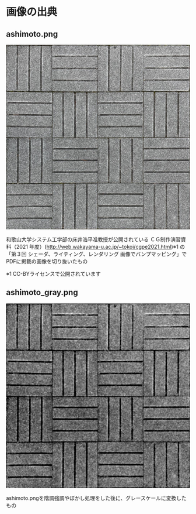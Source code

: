 # 画像の出典

## ashimoto.png

![](./ashimoto.png)

和歌山大学システム工学部の床井浩平准教授が公開されている ＣＧ制作演習資料（2021 年度）(http://web.wakayama-u.ac.jp/~tokoi/cgpe2021.html)※1 の「第３回 シェーダ、ライティング、レンダリング 画像でバンプマッピング」でPDFに掲載の画像を切り抜いたもの

※1 CC-BYライセンスで公開されています

## ashimoto_gray.png

![](./ashimoto_gray.png)

ashimoto.pngを階調強調やぼかし処理をした後に、グレースケールに変換したもの

